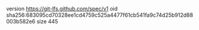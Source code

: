 version https://git-lfs.github.com/spec/v1
oid sha256:683095cd70328ee1cd4759c525a4477f61cb541fa9c74d25b912d88003b582e6
size 445
